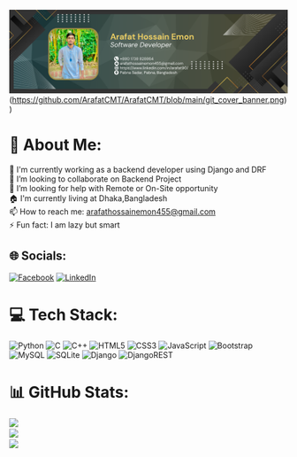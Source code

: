 ![I am GitHub Readme Generator's creator](https://github.com/ArafatCMT/ArafatCMT/blob/main/git_cover_banner.png)(https://github.com/ArafatCMT/ArafatCMT/blob/main/git_cover_banner.png))
# 💫 About Me:
🔭 I'm currently working as a backend developer using Django and DRF<br>👯 I’m looking to collaborate on Backend Project<br>🤔 I’m looking for help with Remote or On-Site opportunity<br>🏠 I'm currently living at Dhaka,Bangladesh<br>📫 How to reach me: arafathossainemon455@gmail.com<br>⚡ Fun fact: I am lazy but smart


## 🌐 Socials:
[![Facebook](https://img.shields.io/badge/Facebook-%231877F2.svg?logo=Facebook&logoColor=white)](https://facebook.com/https://www.facebook.com/arafathossain.emon.56) [![LinkedIn](https://img.shields.io/badge/LinkedIn-%230077B5.svg?logo=linkedin&logoColor=white)](https://linkedin.com/in/https://www.linkedin.com/in/arafat90/) 

# 💻 Tech Stack:
![Python](https://img.shields.io/badge/python-3670A0?style=for-the-badge&logo=python&logoColor=ffdd54) ![C](https://img.shields.io/badge/c-%2300599C.svg?style=for-the-badge&logo=c&logoColor=white) ![C++](https://img.shields.io/badge/c++-%2300599C.svg?style=for-the-badge&logo=c%2B%2B&logoColor=white) ![HTML5](https://img.shields.io/badge/html5-%23E34F26.svg?style=for-the-badge&logo=html5&logoColor=white) ![CSS3](https://img.shields.io/badge/css3-%231572B6.svg?style=for-the-badge&logo=css3&logoColor=white) ![JavaScript](https://img.shields.io/badge/javascript-%23323330.svg?style=for-the-badge&logo=javascript&logoColor=%23F7DF1E) ![Bootstrap](https://img.shields.io/badge/bootstrap-%238511FA.svg?style=for-the-badge&logo=bootstrap&logoColor=white) ![MySQL](https://img.shields.io/badge/mysql-4479A1.svg?style=for-the-badge&logo=mysql&logoColor=white) ![SQLite](https://img.shields.io/badge/sqlite-%2307405e.svg?style=for-the-badge&logo=sqlite&logoColor=white) ![Django](https://img.shields.io/badge/django-%23092E20.svg?style=for-the-badge&logo=django&logoColor=white) ![DjangoREST](https://img.shields.io/badge/DJANGO-REST-ff1709?style=for-the-badge&logo=django&logoColor=white&color=ff1709&labelColor=gray)
# 📊 GitHub Stats:
![](https://github-readme-stats.vercel.app/api?username=ArafatCMT&theme=swift&hide_border=true&include_all_commits=false&count_private=false)<br/>
![](https://github-readme-streak-stats.herokuapp.com/?user=ArafatCMT&theme=swift&hide_border=true)<br/>
![](https://github-readme-stats.vercel.app/api/top-langs/?username=ArafatCMT&theme=swift&hide_border=true&include_all_commits=false&count_private=false&layout=compact)

<!-- Proudly created with GPRM ( https://gprm.itsvg.in ) -->
